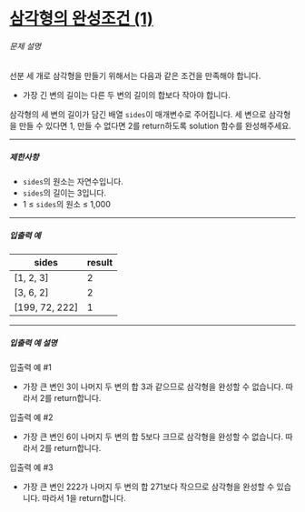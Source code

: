 # [삼각형의 완성조건 (1)](https://school.programmers.co.kr/learn/courses/30/lessons/120889)


###### 문제 설명


선분 세 개로 삼각형을 만들기 위해서는 다음과 같은 조건을 만족해야 합니다.


* 가장 긴 변의 길이는 다른 두 변의 길이의 합보다 작아야 합니다.


삼각형의 세 변의 길이가 담긴 배열 `sides`이 매개변수로 주어집니다. 세 변으로 삼각형을 만들 수 있다면 1, 만들 수 없다면 2를 return하도록 solution 함수를 완성해주세요.




---


##### 제한사항


* `sides`의 원소는 자연수입니다.
* `sides`의 길이는 3입니다.
* 1 ≤ `sides`의 원소 ≤ 1,000




---


##### 입출력 예




| sides | result |
| --- | --- |
| \[1, 2, 3] | 2 |
| \[3, 6, 2] | 2 |
| \[199, 72, 222] | 1 |




---


##### 입출력 예 설명


입출력 예 \#1


* 가장 큰 변인 3이 나머지 두 변의 합 3과 같으므로 삼각형을 완성할 수 없습니다. 따라서 2를 return합니다.


입출력 예 \#2


* 가장 큰 변인 6이 나머지 두 변의 합 5보다 크므로 삼각형을 완성할 수 없습니다. 따라서 2를 return합니다.


입출력 예 \#3


* 가장 큰 변인 222가 나머지 두 변의 합 271보다 작으므로 삼각형을 완성할 수 있습니다. 따라서 1을 return합니다.




